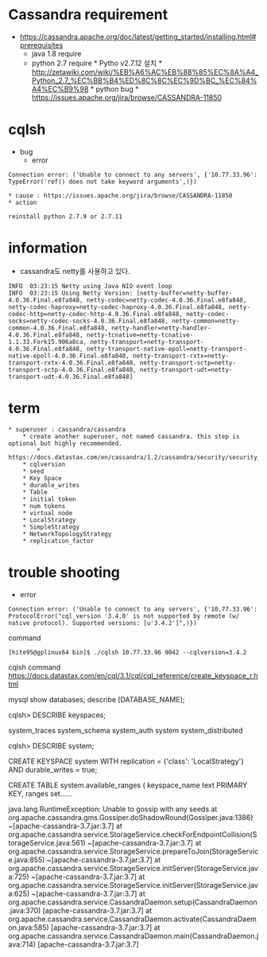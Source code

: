 
# Cassandra requirement
* https://cassandra.apache.org/doc/latest/getting_started/installing.html#prerequisites
    * java 1.8 require
	* python 2.7 require
			* Pytho v2.7.12 설치
			* http://zetawiki.com/wiki/%EB%A6%AC%EB%88%85%EC%8A%A4_Python_2.7_%EC%BB%B4%ED%8C%8C%EC%9D%BC_%EC%84%A4%EC%B9%98
			* python bug
				* https://issues.apache.org/jira/browse/CASSANDRA-11850

# cqlsh

* bug
    * error 
```
Connection error: ('Unable to connect to any servers', {'10.77.33.96': TypeError('ref() does not take keyword arguments',)})
```
    * cause : https://issues.apache.org/jira/browse/CASSANDRA-11850
    * action
```
reinstall python 2.7.9 or 2.7.11
```

# information
* cassandra도 netty를 사용하고 있다.
```
INFO  03:23:15 Netty using Java NIO event loop
INFO  03:23:15 Using Netty Version: [netty-buffer=netty-buffer-4.0.36.Final.e8fa848, netty-codec=netty-codec-4.0.36.Final.e8fa848, netty-codec-haproxy=netty-codec-haproxy-4.0.36.Final.e8fa848, netty-codec-http=netty-codec-http-4.0.36.Final.e8fa848, netty-codec-socks=netty-codec-socks-4.0.36.Final.e8fa848, netty-common=netty-common-4.0.36.Final.e8fa848, netty-handler=netty-handler-4.0.36.Final.e8fa848, netty-tcnative=netty-tcnative-1.1.33.Fork15.906a8ca, netty-transport=netty-transport-4.0.36.Final.e8fa848, netty-transport-native-epoll=netty-transport-native-epoll-4.0.36.Final.e8fa848, netty-transport-rxtx=netty-transport-rxtx-4.0.36.Final.e8fa848, netty-transport-sctp=netty-transport-sctp-4.0.36.Final.e8fa848, netty-transport-udt=netty-transport-udt-4.0.36.Final.e8fa848]
```

# term
	* superuser : cassandra/cassandra 
		* create another superuser, not named cassandra. this step is optional but highly recommended.
    		* https://docs.datastax.com/en/cassandra/1.2/cassandra/security/security_config_native_authenticate_t.html
		* cqlversion
		* seed
		* Key Space
		* durable_writes
		* Table
		* initial token
		* num tokens
		* virtual node
		* LocalStrategy
		* SimpleStrategy
		* NetworkTopologyStrategy
		* replication_factor

# trouble shooting

* error
```
Connection error: ('Unable to connect to any servers', {'10.77.33.96': ProtocolError("cql_version '3.4.0' is not supported by remote (w/ native protocol). Supported versions: [u'3.4.2']",)})
```
command
```
[hite95@gplinux64 bin]$ ./cqlsh 10.77.33.96 9042 --cqlversion=3.4.2
```

cqlsh command
https://docs.datastax.com/en/cql/3.1/cql/cql_reference/create_keyspace_r.html

mysql
show databases;
describe [DATABASE_NAME];

cqlsh> DESCRIBE keyspaces;

system_traces  system_schema  system_auth  system  system_distributed


cqlsh> DESCRIBE system;

CREATE KEYSPACE system WITH replication = {'class': 'LocalStrategy'}  AND durable_writes = true;

CREATE TABLE system.available_ranges (
    keyspace_name text PRIMARY KEY,
    ranges set<blob>......



java.lang.RuntimeException: Unable to gossip with any seeds
    at org.apache.cassandra.gms.Gossiper.doShadowRound(Gossiper.java:1386) ~[apache-cassandra-3.7.jar:3.7]
    at org.apache.cassandra.service.StorageService.checkForEndpointCollision(StorageService.java:561) ~[apache-cassandra-3.7.jar:3.7]
    at org.apache.cassandra.service.StorageService.prepareToJoin(StorageService.java:855) ~[apache-cassandra-3.7.jar:3.7]
    at org.apache.cassandra.service.StorageService.initServer(StorageService.java:725) ~[apache-cassandra-3.7.jar:3.7]
    at org.apache.cassandra.service.StorageService.initServer(StorageService.java:625) ~[apache-cassandra-3.7.jar:3.7]
    at org.apache.cassandra.service.CassandraDaemon.setup(CassandraDaemon.java:370) [apache-cassandra-3.7.jar:3.7]
    at org.apache.cassandra.service.CassandraDaemon.activate(CassandraDaemon.java:585) [apache-cassandra-3.7.jar:3.7]
    at org.apache.cassandra.service.CassandraDaemon.main(CassandraDaemon.java:714) [apache-cassandra-3.7.jar:3.7]





